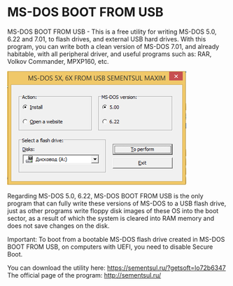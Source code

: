 # MS-DOS BOOT FROM USB
MS-DOS BOOT FROM USB - This is a free utility for writing MS-DOS 5.0, 6.22 and 7.01, to flash drives, and external USB hard drives.
With this program, you can write both a clean version of MS-DOS 7.01, and already habitable, with all peripheral driver, and useful programs such as: RAR, Volkov Commander, MPXP160, etc.

![Screnshot](https://github.com/ctv-software/MBFU/blob/main/MBFU56EN.png)

Regarding MS-DOS 5.0, 6.22, MS-DOS BOOT FROM USB is the only program that can fully write these versions of MS-DOS to a USB flash drive, just as other programs write floppy disk images of these OS into the boot sector, as a result of which the system is cleared into RAM memory and does not save changes on the disk.

Important:
To boot from a bootable MS-DOS flash drive created in MS-DOS BOOT FROM USB, on computers with UEFI, you need to disable Secure Boot.

You can download the utility here: https://sementsul.ru/?getsoft=lo72b6347
The official page of the program: http://sementsul.ru/

